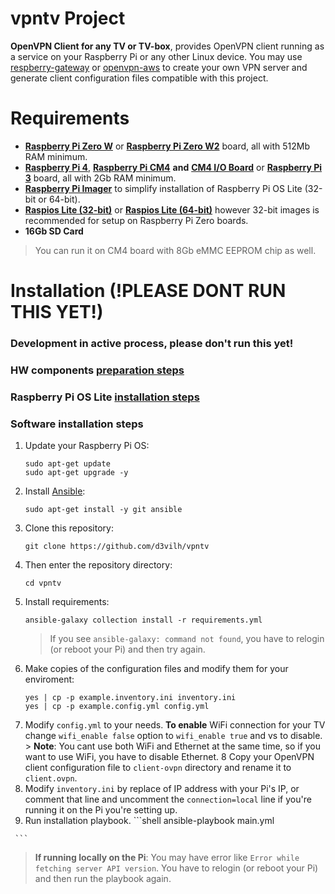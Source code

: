 # vpntv Project
**OpenVPN Client for any TV or TV-box**, provides OpenVPN client running as a service on your Raspberry Pi or any other Linux device. You may use [respberry-gateway](https://github.com/d3vilh/raspberry-gateway) or [openvpn-aws](https://github.com/d3vilh/openvpn-aws) to create your own VPN server and generate client configuration files compatible with this project.

# Requirements
- [**Raspberry Pi Zero W**](https://www.raspberrypi.org/products/raspberry-pi-zero-w/) or [**Raspberry Pi Zero W2**](https://www.raspberrypi.org/products/raspberry-pi-zero-w-2/) board, all with 512Mb RAM minimum.
- [**Raspberry Pi 4**](https://www.raspberrypi.com/products/raspberry-pi-4-model-b/), [**Raspberry Pi CM4**](https://www.raspberrypi.com/products/compute-module-4/?variant=raspberry-pi-cm4001000) **and** [**CM4 I/O Board**](https://www.raspberrypi.com/products/compute-module-4-io-board/) or [**Raspberry Pi 3**](https://www.raspberrypi.com/products/raspberry-pi-3-model-b-plus/) board, all with 2Gb RAM minimum.
- [**Raspberry Pi Imager**](https://www.raspberrypi.com/software/) to simplify installation of Raspberry Pi OS Lite (32-bit or 64-bit).
- [**Raspios Lite (32-bit)**](https://downloads.raspberrypi.org/raspios_lite_armhf/images/) or [**Raspios Lite (64-bit)**](https://downloads.raspberrypi.org/raspios_lite_arm64/images/) however 32-bit images is recommended for setup on Raspberry Pi Zero boards.
- **16Gb SD Card**
> You can run it on CM4 board with 8Gb eMMC EEPROM chip as well.

# Installation (!PLEASE DONT RUN THIS YET!)
### Development in active process, please don't run this yet!

 ### HW components [preparation steps](https://github.com/d3vilh/vpntv-hardware)
 ### Raspberry Pi OS Lite [installation steps](https://github.com/d3vilh/vpntv-hardware/tree/main/imager-configuration)
 ### Software installation steps
  1. Update your Raspberry Pi OS:
     ```shell
     sudo apt-get update
     sudo apt-get upgrade -y
     ```
  2. Install [Ansible](https://docs.ansible.com/ansible/latest/installation_guide/intro_installation.html):
     ```shell 
     sudo apt-get install -y git ansible
     ```
  3. Clone this repository: 
     ```shell
     git clone https://github.com/d3vilh/vpntv
     ```
  4. Then enter the repository directory: 
     ```shell 
     cd vpntv
     ```
  5. Install requirements: 
     ```shell
     ansible-galaxy collection install -r requirements.yml
     ```
     > If you see `ansible-galaxy: command not found`, you have to relogin (or reboot your Pi) and then try again.
  6. Make copies of the configuration files and modify them for your enviroment:
     ```shell
     yes | cp -p example.inventory.ini inventory.ini 
     yes | cp -p example.config.yml config.yml
     ```
  7.  Modify `config.yml` to your needs.
     **To enable** WiFi connection for your TV change `wifi_enable false` option to `wifi_enable true` and vs to disable.
     > **Note**: You cant use both WiFi and Ethernet at the same time, so if you want to use WiFi, you have to disable Ethernet.
  8 Copy your OpenVPN client configuration file to `client-ovpn` directory and rename it to `client.ovpn`.
  1. Modify `inventory.ini` by replace of IP address with your Pi's IP, or comment that line and uncomment the `connection=local` line if you're running it on the Pi you're setting up.
  2.  Run installation playbook.
     ```shell
     ansible-playbook main.yml
     
     ```
> **If running locally on the Pi**: You may have error like `Error while fetching server API version`. You have to relogin (or reboot your Pi) and then run the playbook again.
